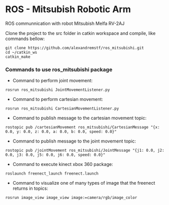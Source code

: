 # ROS - Mitsubish Robotic Arm
ROS communnication with robot Mitsubish Melfa RV-2AJ 

Clone the project to the src folder in catkin workspace and compile, like commands bellow: 
```
git clone https://github.com/alexandremstf/ros_mitsubishi.git
cd ~/catkin_ws
catkin_make
```

### Commands to use ros_mitsubishi package


- Command to perform joint movement:
```
rosrun ros_mitsubishi JointMovementListener.py
``` 

- Command to perform cartesian movement:
```
rosrun ros_mitsubishi CartesianMovementListener.py
```

- Command to publish message to the cartesian movement topic:
```
rostopic pub /cartesianMovement ros_mitsubishi/CartesianMessage "{x: 0.0, y: 0.0, z: 0.0, a: 0.0, b: 0.0, speed: 0.0}"
```

- Command to publish message to the joint movement topic:
```
rostopic pub /jointMovement ros_mitsubishi/JointMessage "{j1: 0.0, j2: 0.0, j3: 0.0, j5: 0.0, j6: 0.0, speed: 0.0}"
```

- Command to execute kinect xbox 360 package:
```
roslaunch freenect_launch freenect.launch
```

- Command to visualize one of many types of image that the freenect returns in topics:
```
rosrun image_view image_view image:=camera/rgb/image_color
```
